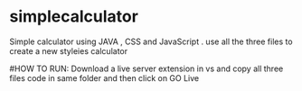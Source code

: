 # simplecalculator
Simple calculator using  JAVA , CSS  and JavaScript .
use all the three files to create  a new styleies calculator

#HOW TO RUN:
Download a live server extension in vs and copy all three files
code in same folder and then click on GO Live
